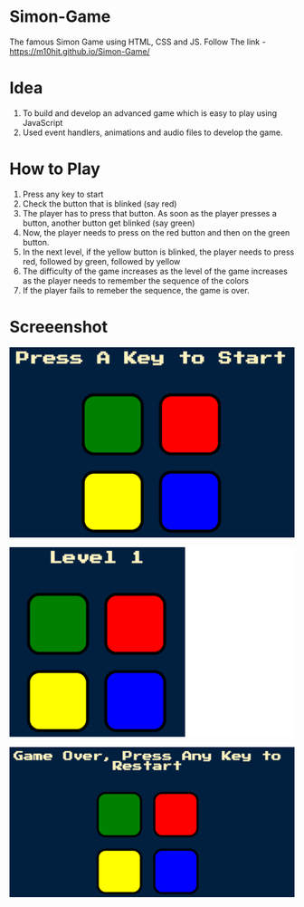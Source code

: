 # Simon-Game
The famous Simon Game using HTML, CSS and JS. Follow The link - https://m10hit.github.io/Simon-Game/

# Idea
1. To build and develop an advanced game which is easy to play using JavaScript
2. Used event handlers, animations and audio files to develop the game.

# How to Play
1. Press any key to start
2. Check the button that is blinked (say red)
3. The player has to press that button. As soon as the player presses a button, another button get blinked (say green)
4. Now, the player needs to press on the red button and then on the green button. 
5. In the next level, if the yellow button is blinked, the player needs to press red, followed by green, followed by yellow
6. The difficulty of the game increases as the level of the game increases as the player needs to remember the sequence of the colors
7. If the player fails to remeber the sequence, the game is over.

# Screeenshot
![](images/initial-screen.png)


![](images/game-start.png)


![](images/game-over.png)

